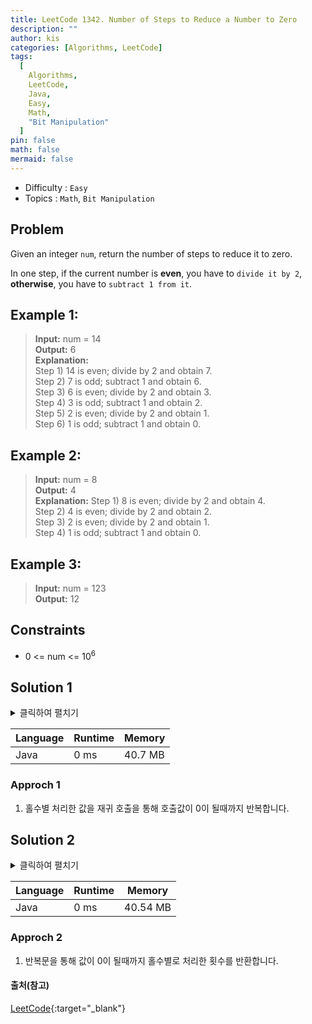 ```yaml
---
title: LeetCode 1342. Number of Steps to Reduce a Number to Zero
description: ""
author: kis
categories: [Algorithms, LeetCode]
tags:
  [
    Algorithms,
    LeetCode,
    Java,
    Easy,
    Math,
    "Bit Manipulation"
  ]
pin: false
math: false
mermaid: false
---
```


- Difficulty : `Easy`
- Topics : `Math`, `Bit Manipulation`

## Problem

Given an integer `num`, return the number of steps to reduce it to zero.

In one step, if the current number is **even**, you have to `divide it by 2`, **otherwise**, you have to `subtract 1 from it`.

## Example 1:

> **Input:** num = 14    
> **Output:** 6  
> **Explanation:**   
> Step 1) 14 is even; divide by 2 and obtain 7.   
> Step 2) 7 is odd; subtract 1 and obtain 6.  
> Step 3) 6 is even; divide by 2 and obtain 3.   
> Step 4) 3 is odd; subtract 1 and obtain 2.   
> Step 5) 2 is even; divide by 2 and obtain 1.   
> Step 6) 1 is odd; subtract 1 and obtain 0.  

## Example 2:

> **Input:** num = 8    
> **Output:** 4  
> **Explanation:** 
> Step 1) 8 is even; divide by 2 and obtain 4.   
> Step 2) 4 is even; divide by 2 and obtain 2.  
> Step 3) 2 is even; divide by 2 and obtain 1.   
> Step 4) 1 is odd; subtract 1 and obtain 0.

## Example 3:

> **Input:** num = 123    
> **Output:** 12 

## Constraints

- 0 <= num <= 10<sup>6</sup>

## Solution 1

<details>
<summary>클릭하여 펼치기</summary>
<div markdown="1">
```java
class Solution {
    public int numberOfSteps(int num) {
        return (num == 0 ) ? 0 
        : numberOfSteps((num % 2 == 0) ? num / 2 : num - 1) + 1;        
    }
}
```
</div>
</details>

| Language | Runtime | Memory |
| --- | --- | --- |
| Java | 0 ms | 40.7 MB |

### Approch 1

1. 홀수별 처리한 값을 재귀 호출을 통해 호출값이 0이 될때까지 반복합니다.

## Solution 2

<details>
<summary>클릭하여 펼치기</summary>
<div markdown="1">
```java
class Solution {
    public int numberOfSteps(int num) {
        int count=0;
        while(num>0){
            if(num%2==0){
                num/=2;
            }
            else{
                num--;
            }
            count++;
        }
        return count;
    }
}
```
</div>
</details>

| Language | Runtime | Memory |
| --- | --- | --- |
| Java | 0 ms | 40.54 MB |


### Approch 2

1. 반복문을 통해 값이 0이 될때까지 홀수별로 처리한 횟수를 반환합니다.


#### 출처(참고)

[LeetCode](https://leetcode.com/problems/number-of-steps-to-reduce-a-number-to-zero/description/){:target="\_blank"}
